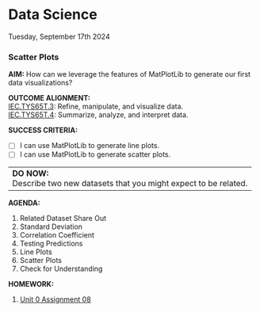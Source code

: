 # Data Science
Tuesday, September 17th 2024

### Scatter Plots

**AIM:** How can we leverage the features of MatPlotLib to generate our first data visualizations?

**OUTCOME ALIGNMENT:**
<br><ins>IEC.TYS65T.3</ins>: Refine, manipulate, and visualize data.
<br><ins>IEC.TYS65T.4</ins>: Summarize, analyze, and interpret data.

**SUCCESS CRITERIA:**
- [ ] I can use MatPlotLib to generate line plots.
- [ ] I can use MatPlotLib to generate scatter plots.

<table>
  <tr>
    <td><b>DO NOW:</b><br> Describe two new datasets that you might expect to be related.  
  </tr>
</table>

**AGENDA:**

1. Related Dataset Share Out
2. Standard Deviation
3. Correlation Coefficient
4. Testing Predictions
5. Line Plots
6. Scatter Plots
7. Check for Understanding

**HOMEWORK:** 
1. [Unit 0 Assignment 08](https://github.com/MrJSwotinsky/Data_Science/blob/main/Unit_0_Introduction_to_Python_Data_Libraries/Daily_Assignments/Unit_0_Assignment_08_Due_Wed_Sept_18_Lab_4_Scatter_Plot.md)
